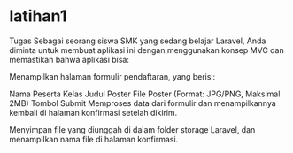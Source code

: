 # latihan1

Tugas
Sebagai seorang siswa SMK yang sedang belajar Laravel, Anda diminta untuk membuat aplikasi ini dengan menggunakan konsep MVC dan memastikan bahwa aplikasi bisa:

Menampilkan halaman formulir pendaftaran, yang berisi:

Nama Peserta
Kelas
Judul Poster
File Poster (Format: JPG/PNG, Maksimal 2MB)
Tombol Submit
Memproses data dari formulir dan menampilkannya kembali di halaman konfirmasi setelah dikirim.

Menyimpan file yang diunggah di dalam folder storage Laravel, dan menampilkan nama file di halaman konfirmasi.
